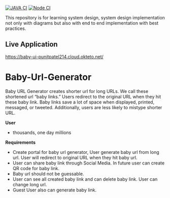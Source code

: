 [![JAVA CI](https://github.com/punitpatel214/baby-url-generator/actions/workflows/java-ci.yml/badge.svg)](https://github.com/punitpatel214/baby-url-generator/actions/workflows/java-ci.yml)  [![Node CI](https://github.com/punitpatel214/baby-url-generator/actions/workflows/node-ci.yml/badge.svg)](https://github.com/punitpatel214/baby-url-generator/actions/workflows/node-ci.yml)

This repository is for learning system design, system design implementation not only with diagrams but also with end to end implementation with best practices.

## Live Application
https://baby-ui-punitpatel214.cloud.okteto.net/

# Baby-Url-Generator
Baby URL Generator creates shorter url for long URLs. We call these shortened url “baby links.” Users redirect to the original URL when they hit these baby link. Baby links save a lot of space when displayed, printed, messaged, or tweeted. Additionally, users are less likely to mistype shorter URL.

**User**
  - thousands, one day millions
 
**Requirements**
  - Create portal for baby url generator, User generate baby url from long url. User will redirect to original URL when they hit baby url.
  - User can share baby link through Social Media. In future user can create QR code for baby link. 
  - Baby url should not be guessable.
  - User can see all created baby link and can delete baby link. User can change long url.
  - Guest User also can generate baby link.
